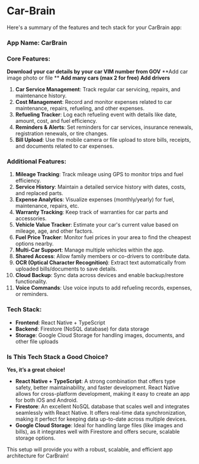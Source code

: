 # Car-Brain

Here's a summary of the features and tech stack for your CarBrain app:

### **App Name: CarBrain**

### **Core Features:**

**Download your car details by your car VIM number from GOV**
**Add car image photo or file **
**Add many cars (max 2 for free)**
**Add drivers**

1. **Car Service Management**: Track regular car servicing, repairs, and maintenance history.
2. **Cost Management**: Record and monitor expenses related to car maintenance, repairs, refueling, and other expenses.
3. **Refueling Tracker**: Log each refueling event with details like date, amount, cost, and fuel efficiency.
4. **Reminders & Alerts**: Set reminders for car services, insurance renewals, registration renewals, or tire changes.
5. **Bill Upload**: Use the mobile camera or file upload to store bills, receipts, and documents related to car expenses.

### **Additional Features:**
1. **Mileage Tracking**: Track mileage using GPS to monitor trips and fuel efficiency.
2. **Service History**: Maintain a detailed service history with dates, costs, and replaced parts.
3. **Expense Analytics**: Visualize expenses (monthly/yearly) for fuel, maintenance, repairs, etc.
4. **Warranty Tracking**: Keep track of warranties for car parts and accessories.
5. **Vehicle Value Tracker**: Estimate your car's current value based on mileage, age, and other factors.
6. **Fuel Price Tracker**: Monitor fuel prices in your area to find the cheapest options nearby.
7. **Multi-Car Support**: Manage multiple vehicles within the app.
8. **Shared Access**: Allow family members or co-drivers to contribute data.
9. **OCR (Optical Character Recognition)**: Extract text automatically from uploaded bills/documents to save details.
10. **Cloud Backup**: Sync data across devices and enable backup/restore functionality.
11. **Voice Commands**: Use voice inputs to add refueling records, expenses, or reminders.

### **Tech Stack:**
- **Frontend**: React Native + TypeScript
- **Backend**: Firestore (NoSQL database) for data storage
- **Storage**: Google Cloud Storage for handling images, documents, and other file uploads

### **Is This Tech Stack a Good Choice?**

**Yes, it’s a great choice!**
- **React Native + TypeScript**: A strong combination that offers type safety, better maintainability, and faster development. React Native allows for cross-platform development, making it easy to create an app for both iOS and Android.
- **Firestore**: An excellent NoSQL database that scales well and integrates seamlessly with React Native. It offers real-time data synchronization, making it perfect for keeping data up-to-date across multiple devices.
- **Google Cloud Storage**: Ideal for handling large files (like images and bills), as it integrates well with Firestore and offers secure, scalable storage options.

This setup will provide you with a robust, scalable, and efficient app architecture for CarBrain!
